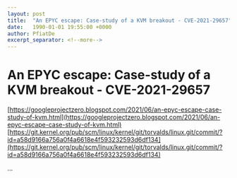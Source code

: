 ```yaml
---
layout: post
title:  "An EPYC escape: Case-study of a KVM breakout - CVE-2021-29657"
date:   1990-01-01 19:55:00 +0000
author: PfiatDe
excerpt_separator: <!--more-->
---
```


# An EPYC escape: Case-study of a KVM breakout - CVE-2021-29657
[https://googleprojectzero.blogspot.com/2021/06/an-epyc-escape-case-study-of-kvm.html](https://googleprojectzero.blogspot.com/2021/06/an-epyc-escape-case-study-of-kvm.html)
[https://git.kernel.org/pub/scm/linux/kernel/git/torvalds/linux.git/commit/?id=a58d9166a756a0f4a6618e4f593232593d6df134](https://git.kernel.org/pub/scm/linux/kernel/git/torvalds/linux.git/commit/?id=a58d9166a756a0f4a6618e4f593232593d6df134)

...
<!--more-->
